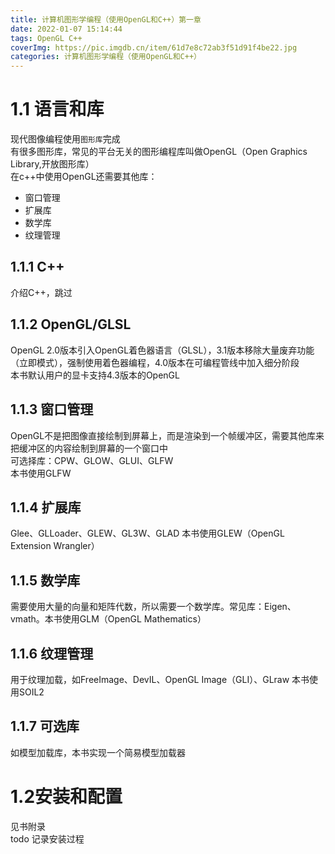 ```yaml
---
title: 计算机图形学编程（使用OpenGL和C++）第一章
date: 2022-01-07 15:14:44
tags: OpenGL C++
coverImg: https://pic.imgdb.cn/item/61d7e8c72ab3f51d91f4be22.jpg
categories: 计算机图形学编程（使用OpenGL和C++）
---
```


# 1.1 语言和库
现代图像编程使用`图形库`完成  
有很多图形库，常见的平台无关的图形编程库叫做OpenGL（Open Graphics Library,开放图形库）  
在c++中使用OpenGL还需要其他库：  
* 窗口管理
* 扩展库
* 数学库
* 纹理管理
## 1.1.1 C++
介绍C++，跳过
## 1.1.2 OpenGL/GLSL
OpenGL 2.0版本引入OpenGL着色器语言（GLSL），3.1版本移除大量废弃功能（立即模式），强制使用着色器编程，4.0版本在可编程管线中加入细分阶段  
本书默认用户的显卡支持4.3版本的OpenGL
## 1.1.3 窗口管理
OpenGL不是把图像直接绘制到屏幕上，而是渲染到一个帧缓冲区，需要其他库来把缓冲区的内容绘制到屏幕的一个窗口中  
可选择库：CPW、GLOW、GLUI、GLFW  
本书使用GLFW
## 1.1.4 扩展库
Glee、GLLoader、GLEW、GL3W、GLAD
本书使用GLEW（OpenGL Extension Wrangler）
## 1.1.5 数学库
需要使用大量的向量和矩阵代数，所以需要一个数学库。常见库：Eigen、vmath。本书使用GLM（OpenGL Mathematics）
## 1.1.6 纹理管理
用于纹理加载，如FreeImage、DevIL、OpenGL Image（GLI）、GLraw
本书使用SOIL2
## 1.1.7 可选库
如模型加载库，本书实现一个简易模型加载器
# 1.2安装和配置
见书附录  
todo 记录安装过程